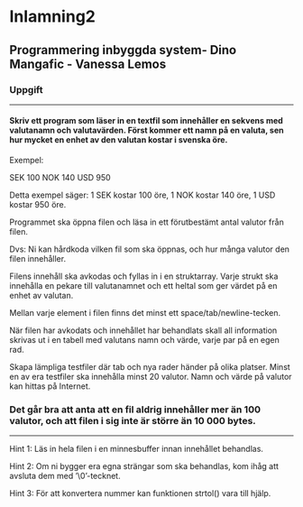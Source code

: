 # Inlamning2
## Programmering inbyggda system- Dino Mangafic - Vanessa Lemos

### Uppgift
-----------------------------------------------------------------------------------------------------------------------------------------------------------------------
#### Skriv ett program som läser in en textfil som innehåller en sekvens med valutanamn och valutavärden. Först kommer ett namn på en valuta, sen hur mycket en enhet av den valutan kostar i svenska öre.

Exempel:

SEK 100 NOK 140 USD 950

Detta exempel säger: 1 SEK kostar 100 öre, 1 NOK kostar 140 öre, 1 USD kostar 950 öre.

Programmet ska öppna filen och läsa in ett förutbestämt antal valutor från filen.

Dvs: Ni kan hårdkoda vilken fil som ska öppnas, och hur många valutor den filen innehåller.

Filens innehåll ska avkodas och fyllas in i en struktarray. Varje strukt ska innehålla en pekare till valutanamnet och ett heltal som ger värdet på en enhet av valutan.

Mellan varje element i filen finns det minst ett space/tab/newline-tecken.

När filen har avkodats och innehållet har behandlats skall all information skrivas ut i en tabell med valutans namn och värde, varje par på en egen rad.

Skapa lämpliga testfiler där tab och nya rader händer på olika platser. Minst en av era testfiler ska innehålla minst 20 valutor. Namn och värde på valutor kan hittas på Internet.

### Det går bra att anta att en fil aldrig innehåller mer än 100 valutor, och att filen i sig inte är större än 10 000 bytes.
-----------------------------------------------------------------------------------------------------------------------------------------------------------------------
Hint 1: Läs in hela filen i en minnesbuffer innan innehållet behandlas.

Hint 2: Om ni bygger era egna strängar som ska behandlas, kom ihåg att avsluta dem med ’\0’-tecknet.

Hint 3: För att konvertera nummer kan funktionen strtol() vara till hjälp.
